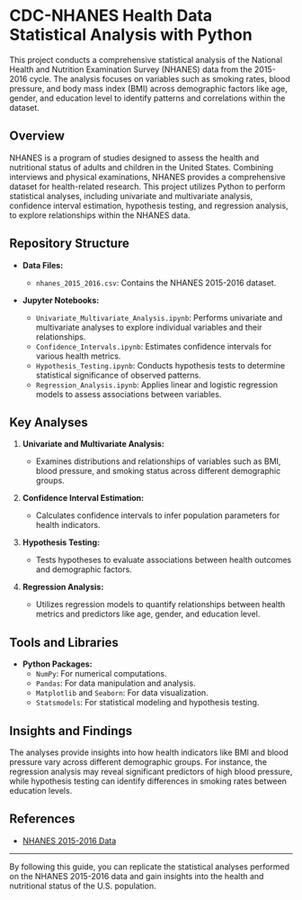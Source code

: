 # CDC-NHANES Health Data Statistical Analysis with Python

This project conducts a comprehensive statistical analysis of the National Health and Nutrition Examination Survey (NHANES) data from the 2015-2016 cycle. The analysis focuses on variables such as smoking rates, blood pressure, and body mass index (BMI) across demographic factors like age, gender, and education level to identify patterns and correlations within the dataset.

## Overview

NHANES is a program of studies designed to assess the health and nutritional status of adults and children in the United States. Combining interviews and physical examinations, NHANES provides a comprehensive dataset for health-related research. This project utilizes Python to perform statistical analyses, including univariate and multivariate analysis, confidence interval estimation, hypothesis testing, and regression analysis, to explore relationships within the NHANES data.

## Repository Structure

- **Data Files:**
  - `nhanes_2015_2016.csv`: Contains the NHANES 2015-2016 dataset.

- **Jupyter Notebooks:**
  - `Univariate_Multivariate_Analysis.ipynb`: Performs univariate and multivariate analyses to explore individual variables and their relationships.
  - `Confidence_Intervals.ipynb`: Estimates confidence intervals for various health metrics.
  - `Hypothesis_Testing.ipynb`: Conducts hypothesis tests to determine statistical significance of observed patterns.
  - `Regression_Analysis.ipynb`: Applies linear and logistic regression models to assess associations between variables.

## Key Analyses

1. **Univariate and Multivariate Analysis:**
   - Examines distributions and relationships of variables such as BMI, blood pressure, and smoking status across different demographic groups.

2. **Confidence Interval Estimation:**
   - Calculates confidence intervals to infer population parameters for health indicators.

3. **Hypothesis Testing:**
   - Tests hypotheses to evaluate associations between health outcomes and demographic factors.

4. **Regression Analysis:**
   - Utilizes regression models to quantify relationships between health metrics and predictors like age, gender, and education level.

## Tools and Libraries

- **Python Packages:**
  - `NumPy`: For numerical computations.
  - `Pandas`: For data manipulation and analysis.
  - `Matplotlib` and `Seaborn`: For data visualization.
  - `Statsmodels`: For statistical modeling and hypothesis testing.


## Insights and Findings

The analyses provide insights into how health indicators like BMI and blood pressure vary across different demographic groups. For instance, the regression analysis may reveal significant predictors of high blood pressure, while hypothesis testing can identify differences in smoking rates between education levels.

## References

- [NHANES 2015-2016 Data](https://wwwn.cdc.gov/nchs/nhanes/continuousnhanes/default.aspx?BeginYear=2015)

---

By following this guide, you can replicate the statistical analyses performed on the NHANES 2015-2016 data and gain insights into the health and nutritional status of the U.S. population. 
